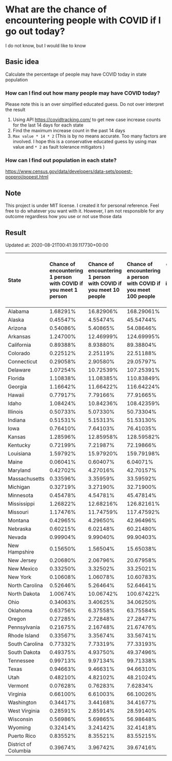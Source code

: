 # What are the chance of encountering people with COVID if I go out today?
I do not know, but I would like to know

## Basic idea
Calculate the percentage of people may have COVID today in state population

### How can I find out how many people may have COVID today?
Please note this is an over simplified educated guess. Do not over interpret the result 
1. Using API https://covidtracking.com/ to get new case increase counts for the last 14 days for each state
2. Find the maximum increase count in the past 14 days
3. `Max value * 14 * 2` (This is by no means accurate. Too many factors are involved. I hope this is a conservative educated guess by using max value and `* 2` as fault tolerance mitigators ) 

### How can I find out population in each state?
https://www.census.gov/data/developers/data-sets/popest-popproj/popest.html

## Note
This project is under MIT license. I created it for personal reference. Feel free to do whatever you want with it. However, I am not responsible for any outcome regardless how you use or not use those data 

## Result

 Updated at: 2020-08-21T00:41:39.117730+00:00

| State                | Chance of encountering 1 person with COVID if you meet 1 person   | Chance of encountering 1 person with COVID if you meet 10 people   | Chance of encountering a person with COVID if you meet 100 people   |   Max count of new case increase in the past 14 days |   Estimated people count with COVID |
|:---------------------|:------------------------------------------------------------------|:-------------------------------------------------------------------|:--------------------------------------------------------------------|-----------------------------------------------------:|------------------------------------:|
| Alabama              | 1.68291%                                                          | 16.82906%                                                          | 168.29061%                                                          |                                                 2947 |                               82516 |
| Alaska               | 0.45547%                                                          | 4.55474%                                                           | 45.54744%                                                           |                                                  119 |                                3332 |
| Arizona              | 0.54086%                                                          | 5.40865%                                                           | 54.08646%                                                           |                                                 1406 |                               39368 |
| Arkansas             | 1.24700%                                                          | 12.46999%                                                          | 124.69995%                                                          |                                                 1344 |                               37632 |
| California           | 0.89388%                                                          | 8.93880%                                                           | 89.38804%                                                           |                                                12614 |                              353192 |
| Colorado             | 0.22512%                                                          | 2.25119%                                                           | 22.51188%                                                           |                                                  463 |                               12964 |
| Connecticut          | 0.29058%                                                          | 2.90580%                                                           | 29.05797%                                                           |                                                  370 |                               10360 |
| Delaware             | 1.07254%                                                          | 10.72539%                                                          | 107.25391%                                                          |                                                  373 |                               10444 |
| Florida              | 1.10838%                                                          | 11.08385%                                                          | 110.83849%                                                          |                                                 8502 |                              238056 |
| Georgia              | 1.16642%                                                          | 11.66422%                                                          | 116.64224%                                                          |                                                 4423 |                              123844 |
| Hawaii               | 0.77917%                                                          | 7.79166%                                                           | 77.91665%                                                           |                                                  394 |                               11032 |
| Idaho                | 1.08424%                                                          | 10.84236%                                                          | 108.42359%                                                          |                                                  692 |                               19376 |
| Illinois             | 0.50733%                                                          | 5.07330%                                                           | 50.73304%                                                           |                                                 2296 |                               64288 |
| Indiana              | 0.51531%                                                          | 5.15313%                                                           | 51.53130%                                                           |                                                 1239 |                               34692 |
| Iowa                 | 0.76410%                                                          | 7.64103%                                                           | 76.41035%                                                           |                                                  861 |                               24108 |
| Kansas               | 1.28596%                                                          | 12.85958%                                                          | 128.59582%                                                          |                                                 1338 |                               37464 |
| Kentucky             | 0.72199%                                                          | 7.21987%                                                           | 72.19866%                                                           |                                                 1152 |                               32256 |
| Louisiana            | 1.59792%                                                          | 15.97920%                                                          | 159.79198%                                                          |                                                 2653 |                               74284 |
| Maine                | 0.06041%                                                          | 0.60407%                                                           | 6.04071%                                                            |                                                   29 |                                 812 |
| Maryland             | 0.42702%                                                          | 4.27016%                                                           | 42.70157%                                                           |                                                  922 |                               25816 |
| Massachusetts        | 0.33596%                                                          | 3.35959%                                                           | 33.59592%                                                           |                                                  827 |                               23156 |
| Michigan             | 0.32719%                                                          | 3.27190%                                                           | 32.71900%                                                           |                                                 1167 |                               32676 |
| Minnesota            | 0.45478%                                                          | 4.54781%                                                           | 45.47814%                                                           |                                                  916 |                               25648 |
| Mississippi          | 1.26822%                                                          | 12.68216%                                                          | 126.82161%                                                          |                                                 1348 |                               37744 |
| Missouri             | 1.17476%                                                          | 11.74759%                                                          | 117.47592%                                                          |                                                 2575 |                               72100 |
| Montana              | 0.42965%                                                          | 4.29650%                                                           | 42.96496%                                                           |                                                  164 |                                4592 |
| Nebraska             | 0.60215%                                                          | 6.02148%                                                           | 60.21480%                                                           |                                                  416 |                               11648 |
| Nevada               | 0.99904%                                                          | 9.99040%                                                           | 99.90403%                                                           |                                                 1099 |                               30772 |
| New Hampshire        | 0.15650%                                                          | 1.56504%                                                           | 15.65038%                                                           |                                                   76 |                                2128 |
| New Jersey           | 0.20680%                                                          | 2.06796%                                                           | 20.67958%                                                           |                                                  656 |                               18368 |
| New Mexico           | 0.33250%                                                          | 3.32502%                                                           | 33.25021%                                                           |                                                  249 |                                6972 |
| New York             | 0.10608%                                                          | 1.06078%                                                           | 10.60783%                                                           |                                                  737 |                               20636 |
| North Carolina       | 0.52646%                                                          | 5.26464%                                                           | 52.64641%                                                           |                                                 1972 |                               55216 |
| North Dakota         | 1.00674%                                                          | 10.06742%                                                          | 100.67422%                                                          |                                                  274 |                                7672 |
| Ohio                 | 0.34063%                                                          | 3.40625%                                                           | 34.06250%                                                           |                                                 1422 |                               39816 |
| Oklahoma             | 0.63756%                                                          | 6.37558%                                                           | 63.75584%                                                           |                                                  901 |                               25228 |
| Oregon               | 0.27285%                                                          | 2.72848%                                                           | 27.28477%                                                           |                                                  411 |                               11508 |
| Pennsylvania         | 0.21675%                                                          | 2.16748%                                                           | 21.67476%                                                           |                                                  991 |                               27748 |
| Rhode Island         | 0.33567%                                                          | 3.35674%                                                           | 33.56741%                                                           |                                                  127 |                                3556 |
| South Carolina       | 0.77332%                                                          | 7.73319%                                                           | 77.33193%                                                           |                                                 1422 |                               39816 |
| South Dakota         | 0.49375%                                                          | 4.93750%                                                           | 49.37496%                                                           |                                                  156 |                                4368 |
| Tennessee            | 0.99713%                                                          | 9.97134%                                                           | 99.71338%                                                           |                                                 2432 |                               68096 |
| Texas                | 0.94663%                                                          | 9.46631%                                                           | 94.66310%                                                           |                                                 9803 |                              274484 |
| Utah                 | 0.48210%                                                          | 4.82102%                                                           | 48.21024%                                                           |                                                  552 |                               15456 |
| Vermont              | 0.07628%                                                          | 0.76283%                                                           | 7.62834%                                                            |                                                   17 |                                 476 |
| Virginia             | 0.66100%                                                          | 6.61003%                                                           | 66.10026%                                                           |                                                 2015 |                               56420 |
| Washington           | 0.34417%                                                          | 3.44168%                                                           | 34.41677%                                                           |                                                  936 |                               26208 |
| West Virginia        | 0.28591%                                                          | 2.85914%                                                           | 28.59140%                                                           |                                                  183 |                                5124 |
| Wisconsin            | 0.56986%                                                          | 5.69865%                                                           | 56.98648%                                                           |                                                 1185 |                               33180 |
| Wyoming              | 0.32414%                                                          | 3.24142%                                                           | 32.41418%                                                           |                                                   67 |                                1876 |
| Puerto Rico          | 0.83552%                                                          | 8.35521%                                                           | 83.55215%                                                           |                                                  953 |                               26684 |
| District of Columbia | 0.39674%                                                          | 3.96742%                                                           | 39.67416%                                                           |                                                  100 |                                2800 |